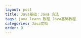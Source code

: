 ```yaml
---
layout: post
title: Java基础：Java 方法
tags: java learn 教程 Java基础教程
categories: Java文档
order: 9
---
```

